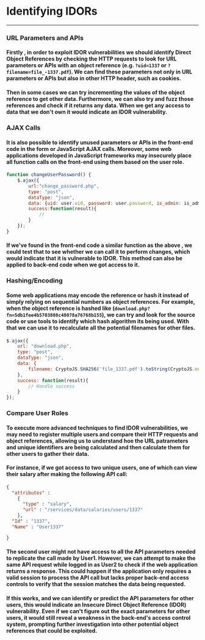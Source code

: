 # Identifying IDORs
***
### URL Parameters and APIs
#### Firstly , in order to exploit IDOR vulnerabilities we should identify **Direct Object References** by checking the HTTP requests to look for URL parameters or APIs with an object reference (e.g. `?uid=1337` or `?filename=file_-1337.pdf`). We can find these parameters not only in URL parameters or APIs but also in other HTTP header, such as cookies.
#### Then in some cases we can try incrementing the values of the object reference to get other data. Furthermore, we can also try and fuzz those references and check if it returns any data. When we get any access to data that we don't own it would indicate an IDOR vulnerability.

### AJAX Calls
#### It is also possible to identify unused parameters or APIs in the front-end code in the form or JavaScript AJAX calls. Moreover, some web applications developed in JavaScript frameworks may insecurely place all function calls on the front-end using them based on the user role.

```javascript
function changeUserPassword() {
    $.ajax({
        url:"change_password.php",
        type: "post",
        dataType: "json",
        data: {uid: user.uid, password: user.password, is_admin: is_admin},
        success:function(result){
            //
        }
    });
}
```
#### If we've found in the front-end code a similar function as the above , we could test that to see whether we can call it to perform changes, which would indicate that it is vulnerable to IDOR. This method can also be applied to back-end code when we got access to it.

### Hashing/Encoding
#### Some web applications may encode the reference or hash it instead of simply relying on sequential numbers as object references. For example, when the object reference is hashed like (`download.php?fn=5db1fee4b5703808c48078a76768b155`), we can try and look for the source code or use tools to identify which hash algorithm its being used. With that we can use it to recalculate all the potential filenames for other files.
```javascript
$.ajax({
    url: "download.php",
    type: "post",
    dataType: "json",
    data: { 
        filename: CryptoJS.SHA256('file_1337.pdf').toString(CryptoJS.enc.Hex) 
    },
    success: function(result){
        // Handle success
    }
});

```

### Compare User Roles
#### To execute more advanced techniques to find IDOR vulnerabilities, we may need to register multiple users and compare their HTTP requests and object references, allowing us to understand hoe the URL patrameters and unique identifiers are being calculated and then calculate them for other users to gather their data.
#### For instance, if we got access to two unique users, one of which can view their salary after making the following API call:
```json
{
  "attributes" : 
    {
      "type" : "salary",
      "url" : "/services/data/salaries/users/1337"
    },
  "Id" : "1337",
  "Name" : "User1337"

}
```
#### The second user might not have access to all the API parameters needed to replicate the call made by User1. However, we can attempt to make the same API request while logged in as User2 to check if the web application returns a response. This could happen if the application only requires a valid session to process the API call but lacks proper back-end access controls to verify that the session matches the data being requested.
#### If this works, and we can identify or predict the API parameters for other users, this would indicate an Insecure Direct Object Reference (IDOR) vulnerability. Even if we can't figure out the exact parameters for other users, it would still reveal a weakness in the back-end's access control system, prompting further investigation into other potential object references that could be exploited.
